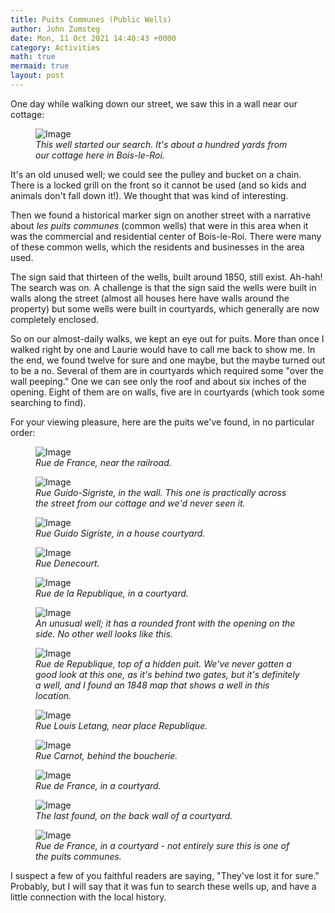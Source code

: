 ```yaml
---
title: Puits Communes (Public Wells)
author: John Zumsteg
date: Mon, 11 Oct 2021 14:40:43 +0000
category: Activities
math: true
mermaid: true
layout: post
---
```

One day while walking down our street, we saw this in a wall near our cottage:

<figure class = "portrait" >
	<img src="{{"/assets/images/2021/10/DSC01930.jpg" | prepend: site.baseurl | prepend: site.url }}" alt="Image" />
	<figcaption><em>This well started our search. It's about a hundred yards from our cottage here in Bois-le-Roi.</em></figcaption>
</figure>



It's an old unused well; we could see the pulley and bucket on a chain. There is a locked grill on the front so it cannot be used (and so kids and animals don't fall down it!). We thought that was kind of interesting.

Then we found a historical marker sign on another street with a narrative about *les puits communes* (common wells) that were in this area when it was the commercial and residential center of Bois-le-Roi. There were many of these common wells, which the residents and businesses in the area used.

The sign said that thirteen of the wells, built around 1850, still exist. Ah-hah! The search was on. A challenge is that the sign said the wells were built in walls along the street (almost all houses here have walls around the property) but some wells were built in courtyards, which generally are now completely enclosed.

So on our almost-daily walks, we kept an eye out for puits. More than once I walked right by one and Laurie would have to call me back to show me. In the end, we found twelve for sure and one maybe, but the maybe turned out to be a no. Several of them are in courtyards which required some "over the wall peeping." One we can see only the roof and about six inches of the opening. Eight of them are on walls, five are in courtyards (which took some searching to find).

For your viewing pleasure, here are the puits we've found, in no particular order:

<figure class = "portrait">
	<img src="{{"/assets/images/2021/10/DSC01813.jpg" | prepend: site.baseurl | prepend: site.url }}" alt="Image" />
	<figcaption><em>Rue de France, near the railroad.&nbsp;</em></figcaption>
</figure>


<figure class = "portrait">
	<img src="{{"/assets/images/2021/10/DSC01706.jpg" | prepend: site.baseurl | prepend: site.url }}" alt="Image" />
	<figcaption><em>Rue Guido-Sigriste, in the wall. This one is practically across the street from our cottage and we'd never seen it.</em></figcaption>
</figure>



<figure class = "portrait">
	<img src="{{"/assets/images/2021/10/DSC01705.jpg" | prepend: site.baseurl | prepend: site.url }}" alt="Image" />
	<figcaption><em>Rue Guido Sigriste, in a house courtyard.</em></figcaption>
</figure>


<figure class = "portrait">
	<img src="{{"/assets/images/2021/10/DSC01702.jpg" | prepend: site.baseurl | prepend: site.url }}" alt="Image" />
	<figcaption><em>Rue Denecourt.</em></figcaption>
</figure>


<figure class = "portrait">
	<img src="{{"/assets/images/2021/10/DSC01698.jpg" | prepend: site.baseurl | prepend: site.url }}" alt="Image" />
	<figcaption><em>Rue de la Republique, in a courtyard.</em></figcaption>
</figure>

<figure class = "portrait">
	<img src="{{"/assets/images/2021/10/DSC01936.jpg" | prepend: site.baseurl | prepend: site.url }}" alt="Image" />
	<figcaption><em>An unusual well; it has a rounded front with the opening on the side. No other well looks like this.</em></figcaption>
</figure>


<figure class = "landscape">
	<img src="{{"/assets/images/2021/10/DSC01697.jpg" | prepend: site.baseurl | prepend: site.url }}" alt="Image" />
	<figcaption><em>Rue de Republique, top of a hidden puit. We've never gotten a good look at this one, as it's behind two gates, but it's definitely a well, and I found an 1848 map that shows a well in this location.</em></figcaption>
</figure>


<figure class = "portrait">
	<img src="{{"/assets/images/2021/10/DSC01693.jpg" | prepend: site.baseurl | prepend: site.url }}" alt="Image" />
	<figcaption><em>Rue Louis Letang, near place Republique.</em></figcaption>
</figure>



<figure class = "portrait">
	<img src="{{"/assets/images/2021/10/DSC01692.jpg" | prepend: site.baseurl | prepend: site.url }}" alt="Image" />
	<figcaption><em>Rue Carnot, behind the boucherie.</em></figcaption>
</figure>



<figure class = "portrait">
	<img src="{{"/assets/images/2021/10/DSC01690.jpg" | prepend: site.baseurl | prepend: site.url }}" alt="Image" />
	<figcaption><em>Rue de France, in a courtyard.</em></figcaption>
</figure>



<figure class = "portrait">
	<img src="{{"/assets/images/2021/10/DSC01938.jpg" | prepend: site.baseurl | prepend: site.url }}" alt="Image" />
	<figcaption><em>The last found, on the back wall of a courtyard.</em></figcaption>
</figure>


<figure class = "portrait">
	<img src="{{"/assets/images/2021/10/DSC01691.jpg" | prepend: site.baseurl | prepend: site.url }}" alt="Image" />
	<figcaption><em>Rue de France, in a courtyard - not entirely sure this is one of the puits communes.</em></figcaption>
</figure>

I suspect a few of you faithful readers are saying, "They've lost it for sure." Probably, but I will say that it was fun to search these wells up, and have a little connection with the local history.
